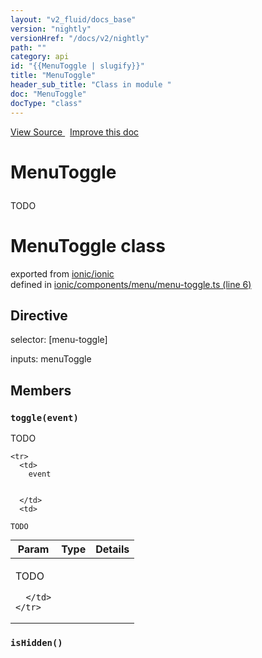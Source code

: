 ```yaml
---
layout: "v2_fluid/docs_base"
version: "nightly"
versionHref: "/docs/v2/nightly"
path: ""
category: api
id: "{{MenuToggle | slugify}}"
title: "MenuToggle"
header_sub_title: "Class in module "
doc: "MenuToggle"
docType: "class"
---
```




<div class="improve-docs">
  <a href='http://github.com/driftyco/ionic2/tree/master/ionic/components/menu/menu-toggle.ts#L5'>
    View Source
  </a>
  &nbsp;
  <a href='http://github.com/driftyco/ionic2/edit/master/ionic/components/menu/menu-toggle.ts#L5'>
    Improve this doc
  </a>
</div>




<h1 class="api-title">

  MenuToggle



</h1>





<p>TODO</p>





<h1 class="class export">MenuToggle <span class="type">class</span></h1>
<p class="module">exported from <a href='undefined'>ionic/ionic</a><br/>
defined in <a href="https://github.com/driftyco/ionic2/tree/master/ionic/components/menu/menu-toggle.ts#L6-L53">ionic/components/menu/menu-toggle.ts (line 6)</a>
</p>
<h2>Directive</h2>
  <span>selector: [menu-toggle]</span>

  <span>inputs: menuToggle</span>


<h2>Members</h2>

<div id="toggle"></div>
<h3>
  <code>toggle(event)</code>

</h3>

TODO



<table class="table" style="margin:0;">
  <thead>
    <tr>
      <th>Param</th>
      <th>Type</th>
      <th>Details</th>
    </tr>
  </thead>
  <tbody>
    
    <tr>
      <td>
        event
        
        
      </td>
      <td>
        
  <code>TODO</code>
      </td>
      <td>
        <p>TODO</p>

        
      </td>
    </tr>
    
  </tbody>
</table>









<div id="isHidden"></div>
<h3>
  <code>isHidden()</code>

</h3>















